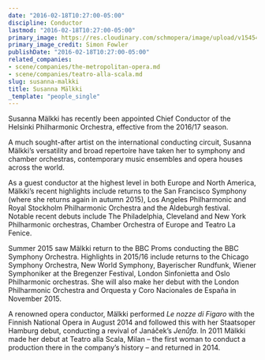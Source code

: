 ```yaml
---
date: "2016-02-18T10:27:00-05:00"
discipline: Conductor
lastmod: "2016-02-18T10:27:00-05:00"
primary_image: https://res.cloudinary.com/schmopera/image/upload/v1545409169/media/webhook-uploads/1455809125810/2016-02-18---Susanna-Malkki---Simon-Fowler.jpg.jpg
primary_image_credit: Simon Fowler
publishDate: "2016-02-18T10:27:00-05:00"
related_companies:
- scene/companies/the-metropolitan-opera.md
- scene/companies/teatro-alla-scala.md
slug: susanna-malkki
title: Susanna Mälkki
_template: "people_single"
---
```


Susanna Mälkki has recently been appointed Chief Conductor of the Helsinki Philharmonic Orchestra, effective from the 2016/17 season.

A much sought-after artist on the international conducting circuit, Susanna Mälkki’s versatility and broad repertoire have taken her to symphony and chamber orchestras, contemporary music ensembles and opera houses across the world.

As a guest conductor at the highest level in both Europe and North America, Mälkki’s recent highlights include returns to the San Francisco Symphony (where she returns again in autumn 2015), Los Angeles Philharmonic and Royal Stockholm Philharmonic Orchestra and the Aldeburgh festival. Notable recent debuts include The Philadelphia, Cleveland and New York Philharmonic orchestras, Chamber Orchestra of Europe and Teatro La Fenice.

Summer 2015 saw Mälkki return to the BBC Proms conducting the BBC Symphony Orchestra. Highlights in 2015/16 include returns to the Chicago Symphony Orchestra, New World Symphony, Bayerischer Rundfunk, Wiener Symphoniker at the Bregenzer Festival, London Sinfonietta and Oslo Philharmonic orchestras. She will also make her debut with the London Philharmonic Orchestra and Orquesta y Coro Nacionales de España in November 2015.

A renowned opera conductor, Mälkki performed *Le nozze di Figaro* with the Finnish National Opera in August 2014 and followed this with her Staatsoper Hamburg debut, conducting a revival of Janáček’s *Jenůfa*. In 2011 Mälkki made her debut at Teatro alla Scala, Milan – the first woman to conduct a production there in the company’s history – and returned in 2014.
